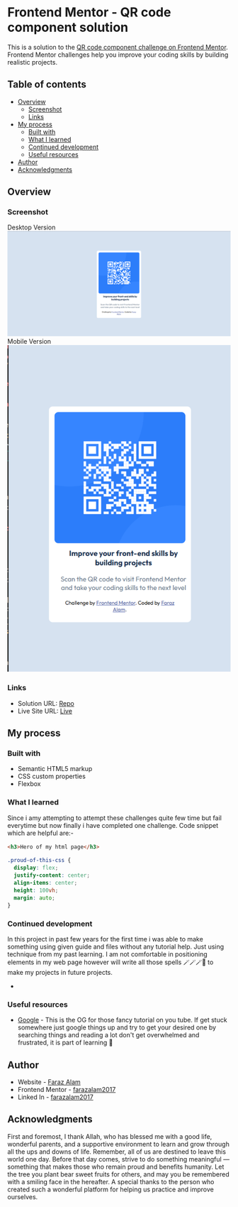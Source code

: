 # Frontend Mentor - QR code component solution

This is a solution to the [QR code component challenge on Frontend Mentor](https://www.frontendmentor.io/challenges/qr-code-component-iux_sIO_H). Frontend Mentor challenges help you improve your coding skills by building realistic projects.

## Table of contents

- [Overview](#overview)
  - [Screenshot](#screenshot)
  - [Links](#links)
- [My process](#my-process)
  - [Built with](#built-with)
  - [What I learned](#what-i-learned)
  - [Continued development](#continued-development)
  - [Useful resources](#useful-resources)
- [Author](#author)
- [Acknowledgments](#acknowledgments)

## Overview

### Screenshot

Desktop Version
![alt text](image.png)
Mobile Version
![alt text](image-1.png)

### Links

- Solution URL: [Repo](https://github.com/farazalam2017/QR-code-component-frontendmentor)
- Live Site URL: [Live](https://qr-code-component-farazalam2017.netlify.app/)

## My process

### Built with

- Semantic HTML5 markup
- CSS custom properties
- Flexbox

### What I learned

Since i amy attempting to attempt these challenges quite few time but fail everytime but now finally i have completed one challenge. Code snippet which are helpful are:-

```html
<h3>Hero of my html page</h3>
```

```css
.proud-of-this-css {
  display: flex;
  justify-content: center;
  align-items: center;
  height: 100vh;
  margin: auto;
}
```

### Continued development

In this project in past few years for the first time i was able to make something using given guide and files without any tutorial help. Just using technique from my past learning. I am not comfortable in positioning elements in my web page however will write all those spells 🪄🪄🪄🔮 to make my projects in future projects.

-

### Useful resources

- [Google](https://www.google.com) - This is the OG for those fancy tutorial on you tube. If get stuck somewhere just google things up and try to get your desired one by searching things and reading a lot don't get overwhelmed and frustrated, it is part of learning 🏫

## Author

- Website - [Faraz Alam](https://github.com/farazalam2017)
- Frontend Mentor - [farazalam2017](https://www.frontendmentor.io/profile/farazalam2017)
- Linked In - [farazalam2017](https://www.linkedin.com/in/farazalam2017/)

## Acknowledgments

First and foremost, I thank Allah, who has blessed me with a good life, wonderful parents, and a supportive environment to learn and grow through all the ups and downs of life.
Remember, all of us are destined to leave this world one day. Before that day comes, strive to do something meaningful — something that makes those who remain proud and benefits humanity. Let the tree you plant bear sweet fruits for others, and may you be remembered with a smiling face in the hereafter.
A special thanks to the person who created such a wonderful platform for helping us practice and improve ourselves.
